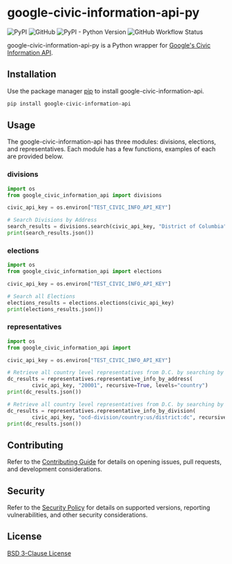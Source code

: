 # google-civic-information-api-py
![PyPI](https://img.shields.io/pypi/v/google-civic-information-api?color=blue&label=PyPi&style=plastic)
![GitHub](https://img.shields.io/github/license/k0pak4/google-civic-information-api-py?label=License&style=plastic)
![PyPI - Python Version](https://img.shields.io/pypi/pyversions/google-civic-information-api?label=Python)
![GitHub Workflow Status](https://img.shields.io/github/actions/workflow/status/k0pak4/google-civic-information-api-py/run-unit-tests.yml?style=plastic)

google-civic-information-api-py is a Python wrapper for [Google's Civic Information API](https://developers.google.com/civic-information/docs/v2).

## Installation

Use the package manager [pip](https://pip.pypa.io/en/stable/) to install google-civic-information-api.

```bash
pip install google-civic-information-api
```

## Usage
The google-civic-information-api has three modules: divisions, elections, and representatives. Each module has a few functions, examples of each are provided below.

### divisions
```python
import os
from google_civic_information_api import divisions

civic_api_key = os.environ["TEST_CIVIC_INFO_API_KEY"]

# Search Divisions by Address
search_results = divisions.search(civic_api_key, "District of Columbia")
print(search_results.json())
```

### elections
```python
import os
from google_civic_information_api import elections

civic_api_key = os.environ["TEST_CIVIC_INFO_API_KEY"]

# Search all Elections
elections_results = elections.elections(civic_api_key)
print(elections_results.json())
```

### representatives
```python
import os
from google_civic_information_api import 

civic_api_key = os.environ["TEST_CIVIC_INFO_API_KEY"]

# Retrieve all country level representatives from D.C. by searching by Address
dc_results = representatives.representative_info_by_address(
        civic_api_key, "20001", recursive=True, levels="country")
print(dc_results.json())

# Retrieve all country level representatives from D.C. by searching by OCD Division
dc_results = representatives.representative_info_by_division(
        civic_api_key, "ocd-division/country:us/district:dc", recursive=True, levels="country")
print(dc_results.json())
```

## Contributing
Refer to the [Contributing Guide](https://github.com/k0pak4/google-civic-information-api-py/blob/main/CONTRIBUTING.md) for details on opening issues, pull requests, and development considerations.

## Security
Refer to the [Security Policy](https://github.com/k0pak4/google-civic-information-api-py/blob/main/SECURITY.md) for details on supported versions, reporting vulnerabilities, and other security considerations.

## License

[BSD 3-Clause License](https://github.com/k0pak4/google-civic-information-api-py/blob/main/LICENSE)